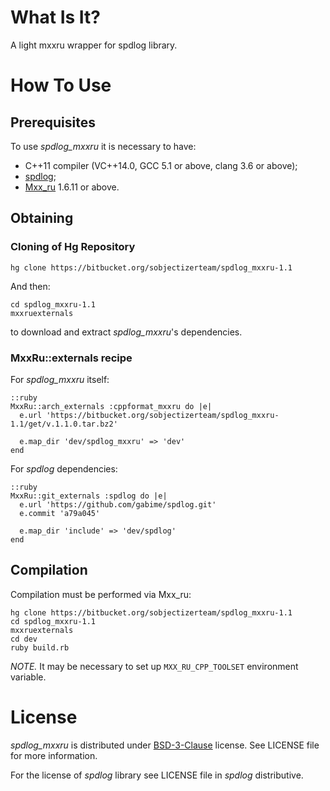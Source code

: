 # What Is It?

A light mxxru wrapper for spdlog library.

# How To Use

## Prerequisites

To use *spdlog_mxxru* it is necessary to have:

* C++11 compiler (VC++14.0, GCC 5.1 or above, clang 3.6 or above);
* [spdlog](https://github.com/gabime/spdlog);
* [Mxx_ru](https://sourceforge.net/projects/mxxru/) 1.6.11 or above.

## Obtaining

### Cloning of Hg Repository

```
hg clone https://bitbucket.org/sobjectizerteam/spdlog_mxxru-1.1
```
And then:
```
cd spdlog_mxxru-1.1
mxxruexternals
```
to download and extract *spdlog_mxxru*'s dependencies.

### MxxRu::externals recipe

For *spdlog_mxxru* itself:
~~~~~
::ruby
MxxRu::arch_externals :cppformat_mxxru do |e|
  e.url 'https://bitbucket.org/sobjectizerteam/spdlog_mxxru-1.1/get/v.1.1.0.tar.bz2'

  e.map_dir 'dev/spdlog_mxxru' => 'dev'
end
~~~~~
For *spdlog* dependencies:
~~~~~
::ruby
MxxRu::git_externals :spdlog do |e|
  e.url 'https://github.com/gabime/spdlog.git'
  e.commit 'a79a045'

  e.map_dir 'include' => 'dev/spdlog'
end
~~~~~

## Compilation

Compilation must be performed via Mxx_ru:
```
hg clone https://bitbucket.org/sobjectizerteam/spdlog_mxxru-1.1
cd spdlog_mxxru-1.1
mxxruexternals
cd dev
ruby build.rb
```
*NOTE.* It may be necessary to set up `MXX_RU_CPP_TOOLSET` environment variable.

# License

*spdlog_mxxru* is distributed under
[BSD-3-Clause](http://spdx.org/licenses/BSD-3-Clause.html) license. See LICENSE
file for more information.

For the license of *spdlog* library see LICENSE file in *spdlog*
distributive.
